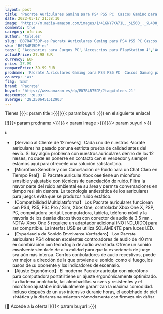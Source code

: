 ```yaml
---
layout: post
title: 'Pacrate Auriculares Gaming para PS4 PS5 PC  Cascos Gaming para Nintendo Switch Xbox One con Cancelación de Ruido  Cascos Gamer con 3.5mm Jack con Sonido Envolvente & Luz LED'
date: 2022-05-17 21:38:10
image: 'https://m.media-amazon.com/images/I/41GNY7XA71L._SL500_._SL400_.jpg'
comments: true
category: ofertas
author: 'tole.es'
slug: 'B07R4R75DP-es Pacrate Auriculares Gaming para PS4 PS5 PC Cascos Gaming...'
sku: 'B07R4R75DP-es'
tags: [ 'Accesorios para Juegos PC','Accesorios para PlayStation 4','Auriculares gaming con micrófono para PlayStation 4','Auriculares gaming para PC','Electrónica','Hardware y juegos para PlayStation 3','Hardware y juegos para PlayStation 4','Informática','Juegos y Accesorios para PC','Sistemas heredados','Sistemas heredados de PlayStation','Videojuegos','nintendo','pacrate','ps4','ps5','xbox','🇪🇸', ]
actualPrice: 27.98 EUR
currency: EUR
price: 27.98
comparePrice: 39.99 EUR
prodname: 'Pacrate Auriculares Gaming para PS4 PS5 PC  Cascos Gaming para Nintendo Switch Xbox One con Cancelación de Ruido  Cascos Gamer con 3.5mm Jack con Sonido Envolvente & Luz LED'
country: 'es'
flag: '🇪🇸'
brand: 'Pacrate'
buyurl: 'https://www.amazon.es/dp/B07R4R75DP/?tag=tolees-21'
descuento: '30.03'
average: '28.2506451612903'
---
```


Tienes [{{< param title >}}]({{< param buyurl >}}) en el siguiente enlace!

[![{{< param prodname >}}]({{< param image >}})]({{< param buyurl >}})

ℹ️:

- 【Servicio al Cliente de 12 meses】 Cada uno de nuestros Pacrate auriculares ha pasado por una estricta prueba de calidad antes del envío. Si hay algún problema con nuestros auriculares dentro de los 12 meses, no dude en ponerse en contacto con el vendedor y siempre estamos aquí para ofrecerle una solución satisfactoria.
- 【Micrófono Sensible y con Cancelación de Ruido para un Chat Claro en Tiempo Real】 El Pacrate auricular Xbox one tiene un micrófono sensible y ajustable con técnicas de cancelación de ruido. Filtra la mayor parte del ruido ambiental en su área y permite conversaciones en tiempo real sin demora. La tecnología antiestática de los auriculares para juegos evita que se produzca ruido estático.
- 【Compatibilidad Multiplataforma】 Los Pacrate auriculares funcionan con PS4, PS5, PS4 Pro / Slim, Xbox One, controlador Xbox One X, PSP, PC, computadora portátil, computadora, tableta, teléfono móvil y la mayoría de los demás dispositivos con conector de audio de 3,5 mm . NOTA: Xbox One S requiere un adaptador adicional (NO INCLUIDO) para ser compatible. La interfaz USB se utiliza SOLAMENTE para luces LED.
- 【Experiencia de Sonido Envolvente Verdadero】 Los Pacrate auriculares PS4 ofrecen excelentes controladores de audio de 40 mm en combinación con tecnología de audio avanzada. Ofrece un sonido envolvente simulado de alta calidad para que la experiencia de juego sea aún más intensa. Con los controladores de audio receptivos, puede ver mejor la dirección de la que proviene el sonido, como el fuego, los pasos de su oponente y los indicadores de escenario.
- 【Ajuste Ergonómico】 El moderno Pacrate auricular con micrófono para computadora portátil tiene un ajuste ergonómicamente optimizado. La diadema acolchada, las almohadillas suaves y resistentes y el micrófono ajustable individualmente garantizan la máxima comodidad. Incluso después de un uso intensivo durante horas, el acolchado de piel sintética y la diadema se asientan cómodamente con firmeza sin dañar.

[🛒 Accede a la oferta!!]({{< param buyurl >}})
